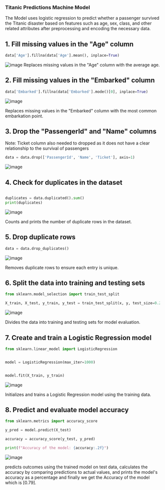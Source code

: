 ### Titanic Predictions Machine Model

The Model uses logistic regression to predict whether a passenger survived the Titanic disaster based on features such as age, sex, class, and other related attributes after preprocessing and encoding the necessary data.

## 1. Fill missing values in the "Age" column
```python
data['Age'].fillna(data['Age'].mean(), inplace=True)
```

![image](https://github.com/user-attachments/assets/569759a7-a8e0-4204-b5cb-0352ef9431d8)
Replaces missing values in the "Age" column with the average age.



## 2. Fill missing values in the "Embarked" column

```python
data['Embarked'].fillna(data['Embarked'].mode()[0], inplace=True)
```

![image](https://github.com/user-attachments/assets/e3075719-2059-4341-998d-ba0e57c81a0c)

Replaces missing values in the "Embarked" column with the most common embarkation point.



## 3. Drop the "PassengerId" and "Name" columns
Note: Ticket column also needed to dropped as it does not have a clear relationship to the survival of passengers
```python
data = data.drop(['PassengerId', 'Name', 'Ticket'], axis=1)
```
![image](https://github.com/user-attachments/assets/401f464f-b8bd-48c7-a952-a9d49ebd7f9c)




## 4. Check for duplicates in the dataset

```python

duplicates = data.duplicated().sum()
print(duplicates)
```

![image](https://github.com/user-attachments/assets/ff1a8134-bdbe-4015-976e-792806c25878)

Counts and prints the number of duplicate rows in the dataset.



## 5. Drop duplicate rows

```python
data = data.drop_duplicates()
```

![image](https://github.com/user-attachments/assets/b9ea34c6-0e54-4df3-bfcf-b9df81eb72af)

Removes duplicate rows to ensure each entry is unique.



## 6. Split the data into training and testing sets

```python
from sklearn.model_selection import train_test_split

X_train, X_test, y_train, y_test = train_test_split(x, y, test_size=0.2, random_state=42)
```

![image](https://github.com/user-attachments/assets/ea2ae2c2-4e19-4406-b920-1cc05343eaea)

Divides the data into training and testing sets for model evaluation.



## 7. Create and train a Logistic Regression model

```python
from sklearn.linear_model import LogisticRegression


model = LogisticRegression(max_iter=1000)


model.fit(X_train, y_train)
```

![image](https://github.com/user-attachments/assets/be5e964e-096f-4cc1-93eb-de209e414078)

Initializes and trains a Logistic Regression model using the training data.



## 8. Predict and evaluate model accuracy

```python
from sklearn.metrics import accuracy_score

y_pred = model.predict(X_test)

accuracy = accuracy_score(y_test, y_pred)

print(f"Accuracy of the model: {accuracy:.2f}")
```

![image](https://github.com/user-attachments/assets/e3da420e-c3ce-416d-bfd6-020d979a389e)

predicts outcomes using the trained model on test data, calculates the accuracy by comparing predictions to actual values, and prints the model's accuracy as a percentage and finally we get the Accuracy of the model which is [0.79].

